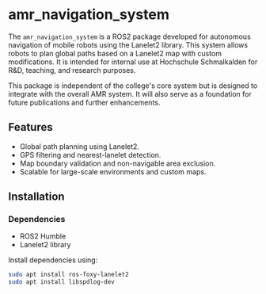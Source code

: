# amr_navigation_system

The `amr_navigation_system` is a ROS2 package developed for autonomous navigation of mobile robots using the Lanelet2 library. This system allows robots to plan global paths based on a Lanelet2 map with custom modifications. It is intended for internal use at Hochschule Schmalkalden for R&D, teaching, and research purposes.

This package is independent of the college's core system but is designed to integrate with the overall AMR system. It will also serve as a foundation for future publications and further enhancements.


## Features
- Global path planning using Lanelet2.
- GPS filtering and nearest-lanelet detection.
- Map boundary validation and non-navigable area exclusion.
- Scalable for large-scale environments and custom maps.



## Installation
### Dependencies
- ROS2 Humble
- Lanelet2 library

Install dependencies using:
```bash
sudo apt install ros-foxy-lanelet2
sudo apt install libspdlog-dev


